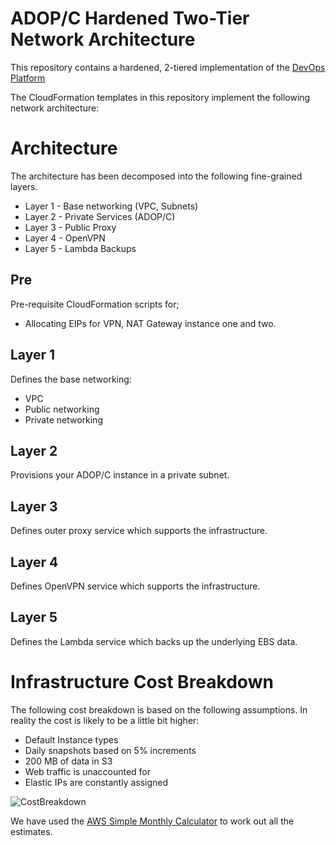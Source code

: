 # ADOP/C Hardened Two-Tier Network Architecture
This repository contains a hardened, 2-tiered implementation of the [DevOps Platform](https://github.com/Accenture/adop-docker-compose)

The CloudFormation templates in this repository implement the following network architecture:


# Architecture

The architecture has been decomposed into the following fine-grained layers.
 * Layer 1 - Base networking (VPC, Subnets)
 * Layer 2 - Private Services (ADOP/C)
 * Layer 3 - Public Proxy
 * Layer 4 - OpenVPN
 * Layer 5 - Lambda Backups 


## Pre

Pre-requisite CloudFormation scripts for;
  * Allocating EIPs for VPN, NAT Gateway instance one and two.

## Layer 1

Defines the base networking:
  * VPC
  * Public networking
  * Private networking

## Layer 2

Provisions your ADOP/C instance in a private subnet.

## Layer 3

Defines outer proxy service which supports the infrastructure.

## Layer 4

Defines OpenVPN service which supports the infrastructure.

## Layer 5

Defines the Lambda service which backs up the underlying EBS data.

# Infrastructure Cost Breakdown

The following cost breakdown is based on the following assumptions. In reality the cost is likely to be a little bit higher:
* Default Instance types
* Daily snapshots based on 5% increments
* 200 MB of data in S3
* Web traffic is unaccounted for
* Elastic IPs are constantly assigned

![CostBreakdown](https://raw.githubusercontent.com/dsingh07/adop-c-hardened-aws/master/images/Cost_breakdown.png)

We have used the [AWS Simple Monthly Calculator](https://calculator.s3.amazonaws.com) to work out all the estimates.